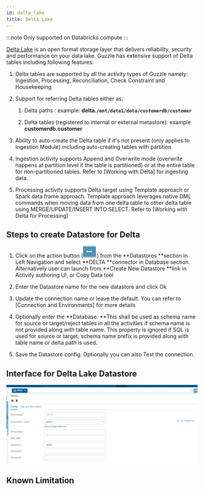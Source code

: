 ```yaml
---
id: delta_lake
title: Delta Lake
---
```


:::note
Only supported on Databricks compute
:::

[Delta Lake](https://databricks.com/product/delta-lake-on-databricks) is an open format storage layer that delivers reliability, security and performance on your data lake. Guzzle has extensive support of Delta tables including following features:

1. Delta tables are supported by all the activity types of Guzzle namely: Ingestion, Processing, Reconciliation, Check Constraint and Housekeeping

2. Support for referring Delta tables either as:

    1. Delta paths : example: **delta.`/mnt/data1/data/customerdb/customer`** 

    2. Delta tables (registered to internal or external metastore): example **customerdb.customer**

3. Ability to auto-create the Delta table if it's not present (only applies to Ingestion Module) including auto-creating tables with partition

4. Ingestion activity supports Append and Overwrite mode (overwrite happens at partition level if the table is partitioned) or at the entire table for non-partitioned tables. Refer to [Working with Delta] for ingesting data.

5. Processing activity supports Delta target using Template approach or Spark data frame approach. Template approach leverages native DML commands when moving data from one delta table to other delta table using MERGE/UPDATE/INSERT INTO SELECT. Refer to [Working with Delta for Processing]

## Steps to create Datastore for Delta

1. Click on the action button (![image alt text](/img/docs/how-to-guides/datastores/action_button.png)) from the **Datastores **section in Left Navigation and select **DELTA **connector in Database section. Alternatively user can launch from **Create New Datastore **link in Activity authoring UI, or Copy Data tool 

2. Enter the Datastore name for the new datastore and click Ok

3. Update the connection name or leave the default. You can refer to [Connection and Environments] for more details

4. Optionally enter the **Database. **This shall be used as schema name for source or target/reject tables in all the activities if schema name is not provided along with table name. This property is ignored if SQL is used for source or target; schema name prefix is provided along with table name or delta path is used.

5. Save the Datastore config. Optionally you can also Test the connection. 

## Interface for Delta Lake Datastore

![image alt text](/img/docs/how-to-guides/datastores/delta_lake_1.png)

## Known Limitation